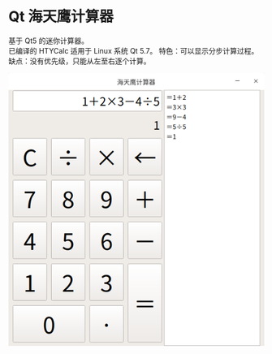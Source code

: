 # Qt 海天鹰计算器
基于 Qt5 的迷你计算器。  
已编译的 HTYCalc 适用于 Linux 系统 Qt 5.7。
特色：可以显示分步计算过程。  
缺点：没有优先级，只能从左至右逐个计算。

![alt](preview.png)